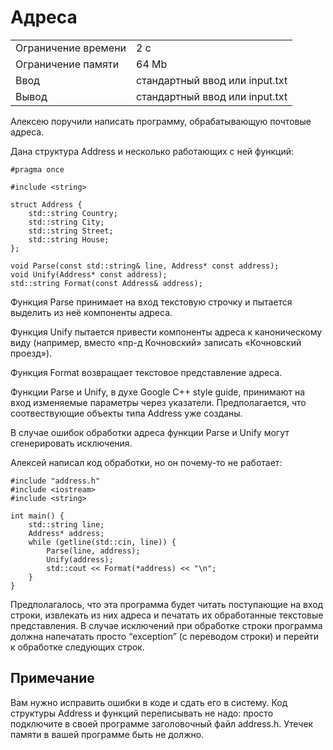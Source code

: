 # Адреса
<table>
 <tr>
    <td>Ограничение времени</td>
    <td>2 c</td>
 </tr>
 <tr>
    <td>Ограничение памяти</td>
    <td>64 Mb</td>
 </tr>
  <tr>
    <td>Ввод</td>
    <td>стандартный ввод или input.txt</td>
 </tr>
  <tr>
    <td>Вывод</td>
    <td>стандартный ввод или input.txt</td>
 </tr>
</table>

Алексею поручили написать программу, обрабатывающую почтовые адреса.

Дана структура Address и несколько работающих с ней функций:
```
#pragma once

#include <string>

struct Address {
    std::string Country;
    std::string City;
    std::string Street;
    std::string House;
};

void Parse(const std::string& line, Address* const address);
void Unify(Address* const address);
std::string Format(const Address& address);
```

Функция Parse принимает на вход текстовую строчку и пытается выделить из неё компоненты адреса.

Функция Unify пытается привести компоненты адреса к каноническому виду (например, вместо «пр-д Кочновский» записать «Кочновский проезд»).

Функция Format возвращает текстовое представление адреса.

Функции Parse и Unify, в духе Google C++ style guide, принимают на вход изменяемые параметры через указатели. Предполагается, что соотвествующие объекты типа Address уже созданы.

В случае ошибок обработки адреса функции Parse и Unify могут сгенерировать исключения.

Алексей написал код обработки, но он почему-то не работает:

```
#include "address.h"
#include <iostream>
#include <string>

int main() {
    std::string line;
    Address* address;
    while (getline(std::cin, line)) {
        Parse(line, address);
        Unify(address);
        std::cout << Format(*address) << "\n";
    }
}
```

Предполагалось, что эта программа будет читать поступающие на вход строки, извлекать из них адреса и печатать их обработанные текстовые представления. В случае исключений при обработке строки программа должна напечатать просто “exception” (с переводом строки) и перейти к обработке следующих строк.

## Примечание
Вам нужно исправить ошибки в коде и сдать его в систему. Код структуры Address и функций переписывать не надо: просто подключите в своей программе заголовочный файл address.h. Утечек памяти в вашей программе быть не должно.